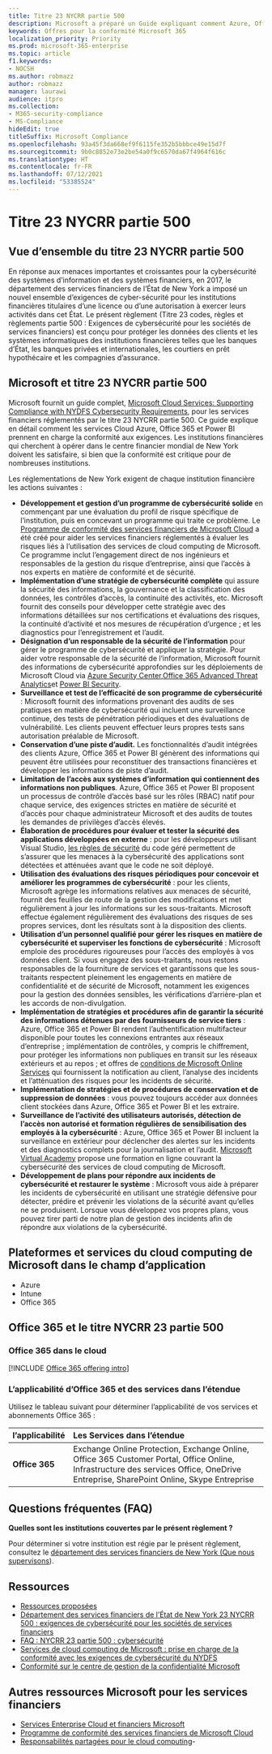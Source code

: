 ```yaml
---
title: Titre 23 NYCRR partie 500
description: Microsoft a préparé un Guide expliquant comment Azure, Office 365 et Power BI peuvent aider les institutions financières à respecter les exigences de 23 NYCRR 500.
keywords: Offres pour la conformité Microsoft 365
localization_priority: Priority
ms.prod: microsoft-365-enterprise
ms.topic: article
f1.keywords:
- NOCSH
ms.author: robmazz
author: robmazz
manager: laurawi
audience: itpro
ms.collection:
- M365-security-compliance
- MS-Compliance
hideEdit: true
titleSuffix: Microsoft Compliance
ms.openlocfilehash: 93a45f3da668ef9f6115fe352b5bbbce49e15d7f
ms.sourcegitcommit: 9b0c8852e73e2be54a0f9c6570da67f4964f616c
ms.translationtype: HT
ms.contentlocale: fr-FR
ms.lasthandoff: 07/12/2021
ms.locfileid: "53385524"
---
```

# <a name="title-23-nycrr-part-500"></a>Titre 23 NYCRR partie 500

## <a name="title-23-nycrr-part-500-overview"></a>Vue d’ensemble du titre 23 NYCRR partie 500

En réponse aux menaces importantes et croissantes pour la cybersécurité des systèmes d’information et des systèmes financiers, en 2017, le département des services financiers de l’État de New York a imposé un nouvel ensemble d’exigences de cyber-sécurité pour les institutions financières titulaires d’une licence ou d’une autorisation à exercer leurs activités dans cet État. Le présent règlement (Titre 23 codes, règles et règlements partie 500 : Exigences de cybersécurité pour les sociétés de services financiers) est conçu pour protéger les données des clients et les systèmes informatiques des institutions financières telles que les banques d’État, les banques privées et internationales, les courtiers en prêt hypothécaire et les compagnies d’assurance.

## <a name="microsoft-and-title-23-nycrr-part-500"></a>Microsoft et titre 23 NYCRR partie 500

Microsoft fournit un guide complet, [Microsoft Cloud Services: Supporting Compliance with NYDFS Cybersecurity Requirements](https://servicetrust.microsoft.com/ViewPage/TrustDocuments?command=Download&downloadType=Document&downloadId=f7e56dc6-4e52-4e9a-af06-aa41d5851d36&docTab=6d000410-c9e9-11e7-9a91-892aae8839ad_Compliance_Guides), pour les services financiers réglementés par le titre 23 NYCRR partie 500. Ce guide explique en détail comment les services Cloud Azure, Office 365 et Power BI prennent en charge la conformité aux exigences. Les institutions financières qui cherchent à opérer dans le centre financier mondial de New York doivent les satisfaire, si bien que la conformité est critique pour de nombreuses institutions.

Les réglementations de New York exigent de chaque institution financière les actions suivantes :

- **Développement et gestion d’un programme de cybersécurité solide** en commençant par une évaluation du profil de risque spécifique de l’institution, puis en concevant un programme qui traite ce problème. Le [Programme de conformité des services financiers de Microsoft Cloud](https://www.microsoft.com/download/confirmation.aspx?id=55332) a été créé pour aider les services financiers réglementés à évaluer les risques liés à l’utilisation des services de cloud computing de Microsoft. Ce programme inclut l’engagement direct de nos ingénieurs et responsables de la gestion du risque d’entreprise, ainsi que l’accès à nos experts en matière de conformité et de sécurité.
- **Implémentation d’une stratégie de cybersécurité complète** qui assure la sécurité des informations, la gouvernance et la classification des données, les contrôles d’accès, la continuité des activités, etc. Microsoft fournit des conseils pour développer cette stratégie avec des informations détaillées sur nos certifications et évaluations des risques, la continuité d’activité et nos mesures de récupération d’urgence ; et les diagnostics pour l’enregistrement et l’audit.
- **Désignation d’un responsable de la sécurité de l’information** pour gérer le programme de cybersécurité et appliquer la stratégie. Pour aider votre responsable de la sécurité de l’information, Microsoft fournit des informations de cybersécurité approfondies sur les déploiements de Microsoft Cloud via [Azure Security Center](https://azure.microsoft.com/services/security-center/?v=17.23h),[Office 365 Advanced Threat Analytics](/advanced-threat-analytics/)et [Power BI Security](https://go.microsoft.com/fwlink/?LinkId=829185).
- **Surveillance et test de l’efficacité de son programme de cybersécurité** : Microsoft fournit des informations provenant des audits de ses pratiques en matière de cybersécurité qui incluent une surveillance continue, des tests de pénétration périodiques et des évaluations de vulnérabilité. Les clients peuvent effectuer leurs propres tests sans autorisation préalable de Microsoft.
- **Conservation d’une piste d’audit.** Les fonctionnalités d’audit intégrées des clients Azure, Office 365 et Power BI génèrent des informations qui peuvent être utilisées pour reconstituer des transactions financières et développer les informations de piste d’audit.
- **Limitation de l’accès aux systèmes d’information qui contiennent des informations non publiques**. Azure, Office 365 et Power BI proposent un processus de contrôle d’accès basé sur les rôles (RBAC) natif pour chaque service, des exigences strictes en matière de sécurité et d’accès pour chaque administrateur Microsoft et des audits de toutes les demandes de privilèges d’accès élevés.
- **Élaboration de procédures pour évaluer et tester la sécurité des applications développées en externe** : pour les développeurs utilisant Visual Studio, [les règles de sécurité](/visualstudio/code-quality/security-rules-rule-set-for-managed-code) du code géré permettent de s’assurer que les menaces à la cybersécurité des applications sont détectées et atténuées avant que le code ne soit déployé.
- **Utilisation des évaluations des risques périodiques pour concevoir et améliorer les programmes de cybersécurité** : pour les clients, Microsoft agrège les informations relatives aux menaces de sécurité, fournit des feuilles de route de la gestion des modifications et met régulièrement à jour les informations sur les sous-traitants. Microsoft effectue également régulièrement des évaluations des risques de ses propres services, dont les résultats sont à la disposition des clients.
- **Utilisation d’un personnel qualifié pour gérer les risques en matière de cybersécurité et superviser les fonctions de cybersécurité** : Microsoft emploie des procédures rigoureuses pour l’accès des employés à vos données client. Si vous engagez des sous-traitants, nous restons responsables de la fourniture de services et garantissons que les sous-traitants respectent pleinement les engagements en matière de confidentialité et de sécurité de Microsoft, notamment les exigences pour la gestion des données sensibles, les vérifications d’arrière-plan et les accords de non-divulgation.
- **Implémentation de stratégies et procédures afin de garantir la sécurité des informations détenues par des fournisseurs de service tiers** : Azure, Office 365 et Power BI rendent l’authentification multifacteur disponible pour toutes les connexions entrantes aux réseaux d’entreprise ; implémentation de contrôles, y compris le chiffrement, pour protéger les informations non publiques en transit sur les réseaux extérieurs et au repos ; et offres de [conditions de Microsoft Online Services](https://aka.ms/Online-Services-Terms) qui fournissent la notification au client, l’analyse des incidents et l’atténuation des risques pour les incidents de sécurité.
- **Implémentation de stratégies et de procédures de conservation et de suppression de données** : vous pouvez toujours accéder aux données client stockées dans Azure, Office 365 et Power BI et les extraire.
- **Surveillance de l’activité des utilisateurs autorisés, détection de l’accès non autorisé et formation régulières de sensibilisation des employés à la cybersécurité** : Azure, Office 365 et Power BI incluent la surveillance en extérieur pour déclencher des alertes sur les incidents et des diagnostics complets pour la journalisation et l’audit. [Microsoft Virtual Academy](https://mva.microsoft.com/) propose une formation en ligne couvrant la cybersécurité des services de cloud computing de Microsoft.
- **Développement de plans pour répondre aux incidents de cybersécurité et restaurer le système** : Microsoft vous aide à préparer les incidents de cybersécurité en utilisant une stratégie défensive pour détecter, prédire et prévenir les violations de la sécurité avant qu’elles ne se produisent. Lorsque vous développez vos propres plans, vous pouvez tirer parti de notre plan de gestion des incidents afin de répondre aux violations de la cybersécurité.

## <a name="microsoft-in-scope-cloud-platforms--services"></a>Plateformes et services du cloud computing de Microsoft dans le champ d’application

- Azure
- Intune
- Office 365

## <a name="office-365-and-title-23-nycrr-part-500"></a>Office 365 et le titre NYCRR 23 partie 500

### <a name="office-365-cloud-environments"></a>Office 365 dans le cloud

[!INCLUDE [Office 365 offering intro](../includes/o365-offering-introduction.md)]

### <a name="office-365-applicability-and-in-scope-services"></a>L’applicabilité d’Office 365 et des services dans l’étendue

Utilisez le tableau suivant pour déterminer l’applicabilité de vos services et abonnements Office 365 :

| **l’applicabilité** | **Les Services dans l’étendue** |
|:------------------|:----------------------|
| **Office 365** | Exchange Online Protection, Exchange Online, Office 365 Customer Portal, Office Online, Infrastructure des services Office, OneDrive Entreprise, SharePoint Online, Skype Entreprise |

## <a name="frequently-asked-questions"></a>Questions fréquentes (FAQ)

**Quelles sont les institutions couvertes par le présent règlement ?**

Pour déterminer si votre institution est régie par le présent règlement, consultez le [département des services financiers de New York (Que nous supervisons](https://go.microsoft.com/fwlink/p/?linkid=2099374)).

## <a name="resources"></a>Ressources

- [Ressources proposées](https://www.microsoft.com/trustcenter/compliance/NYCRR)
- [Département des services financiers de l’État de New York 23 NYCRR 500 : exigences de cybersécurité pour les sociétés de services financiers](https://go.microsoft.com/fwlink/p/?linkid=2098976)
- [FAQ : NYCRR 23 partie 500 : cybersécurité](https://go.microsoft.com/fwlink/p/?linkid=2098977)
- [Services de cloud computing de Microsoft : prise en charge de la conformité avec les exigences de cybersécurité du NYDFS](https://servicetrust.microsoft.com/ViewPage/TrustDocuments?command=Download&downloadType=Document&downloadId=f7e56dc6-4e52-4e9a-af06-aa41d5851d36&docTab=6d000410-c9e9-11e7-9a91-892aae8839ad_Compliance_Guides)
- [Conformité sur le centre de gestion de la confidentialité Microsoft](https://www.microsoft.com/trust-center/compliance/compliance-overview)

## <a name="other-microsoft-resources-for-financial-services"></a>Autres ressources Microsoft pour les services financiers

- [Services Enterprise Cloud et financiers Microsoft](https://www.microsoft.com/trustcenter/cloudservices/financialservices)
- [Programme de conformité des services financiers de Microsoft Cloud](https://www.microsoft.com/download/confirmation.aspx?id=55332)
- [Responsabilités partagées pour le cloud computing](https://aka.ms/sharedresponsibility)- 
